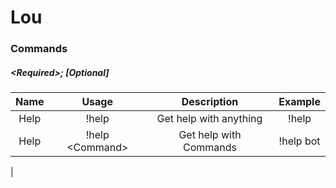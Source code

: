 # Lou

### Commands
##### \<Required>; [Optional]
| Name | Usage | Description | Example
| :---: | :---: | :---: | :---:
| Help | !help | Get help with anything | !help
| Help | !help \<Command> | Get help with Commands | !help bot
| 